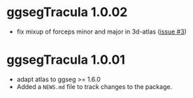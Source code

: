 # ggsegTracula 1.0.02

* fix mixup of forceps minor and major in 3d-atlas ([issue #3](https://github.com/ggseg/ggsegTracula/issues/3))


# ggsegTracula 1.0.01

* adapt atlas to ggseg >= 1.6.0
* Added a `NEWS.md` file to track changes to the package.
